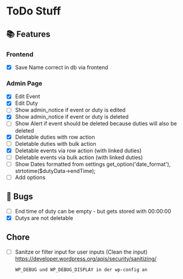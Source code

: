 # ToDo Stuff

## 📚 Features

### Frontend
- [x] Save Name correct in db via frontend

### Admin Page
- [x] Edit Event
- [x] Edit Duty
- [ ] Show admin_notice if event or duty is edited
- [x] Show admin_notice if event or duty is deleted
- [ ] Show Alert if event should be deleted because duties will also be deleted 
- [x] Deletable duties with row action
- [ ] Deletable duties with bulk action
- [x] Deletable events via row action (with linked duties)
- [ ] Deletable events via bulk action (with linked duties)
- [ ] Show Dates formatted from settings
      get_option('date_format'), strtotime($dutyData->endTime);
- [ ] Add options

## 🐞 Bugs

- [ ] End time of duty can be empty - but gets stored with 00:00:00
- [x] Dutys are not deletable

## Chore

- [ ] Sanitze or filter input for user inputs (Clean the input)
      https://developer.wordpress.org/apis/security/sanitizing/
      
      WP_DEBUG und WP_DEBUG_DISPLAY in der wp-config an